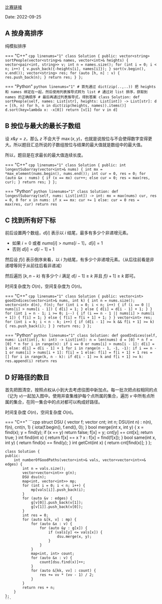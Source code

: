 [比赛链接](https://leetcode.cn/contest/weekly-contest-311/)

Date: 2022-09-25

## A 按身高排序

纯模拟排序

=== "C++"
    ```cpp linenums="1"
    class Solution {
    public:
        vector<string> sortPeople(vector<string>& names, vector<int>& heights) {
            vector<pair<int, string>> v;
            int n = names.size();
            for (int i = 0; i < n; i++) {
                v.push_back({-heights[i], names[i]});
            }
            sort(v.begin(), v.end());
            vector<string> res;
            for (auto [h, n] : v) {
                res.push_back(n);
            }
            return res;
        }
    };
    ```
  
=== "Python"
    ```python linenums="1"
    # 首先通过 dict(zip(..,..)) 把 heights 和 names 绑定在一起，然后使用列表推导式转为 list
    # 通过对 list 排序，获取到 names 的正确顺序
    # 最后再通过列表推导式，得到答案
    class Solution:
        def sortPeople(self, names: List[str], heights: List[int]) -> List[str]:
            d = [(h, n) for h, n in dict(zip(heights, names)).items()]
            d.sort(key=lambda x: -x[0])
            return [v[1] for v in d]
    ```

## B 按位与最大的最长子数组

设 $x \& y = z$，那么 $z$ 不会大于 $\max(x, y)$，也就是说按位与不会使得数字变得更大。所以题目汇总所说的子数组按位与结果的最大值就是数组中的最大值。

所以，题目是在求最长的最大值连续长度。

=== "C++"
    ```cpp linenums="1"
    class Solution {
    public:
        int longestSubarray(vector<int>& nums) {
            int mx = *max_element(nums.begin(), nums.end());
            int cur = 0, res = 0;
            for (auto &x : nums) {
                if (x == mx) cur++;
                else cur = 0;
                res = max(res, cur);
            }
            return res;
        }
    };
    ```
  
=== "Python"
    ```python linenums="1"
    class Solution:
        def longestSubarray(self, nums: List[int]) -> int:
            mx = max(nums)
            cur, res = 0, 0
            for x in nums:
                if x == mx:
                    cur += 1
                else:
                    cur = 0
                res = max(res, cur)
            return res
    ```

## C 找到所有好下标

前后设置两个数组，$d[i]$ 表示以 $i$ 结尾，最多有多少个非递增元素。

- 如果 $i=0$ 或者 $nums[i] > nums[i-1]$，$d[i]=1$
- 否则 $d[i]=d[i-1]+1$

然后设 $f[i]$ 表示倒序来看，以 $i$ 为结尾，有多少个非递增元素。（从后往前看是非递增等同于从前往后看非递减）

然后遍历 $[k,n-k)$ 有多少个 $i$ 满足 $d[i-1] \ge k$ 并且 $f[i+1] \ge k$ 即可。

时间复杂度为 $O(n)$，空间复杂度为 $O(n)$。

=== "C++"
    ```cpp linenums="1"
    class Solution {
    public:
        vector<int> goodIndices(vector<int>& nums, int k) {
            int n = nums.size();
            vector<int> d(n), f(n);
            for (int i = 0; i < n; i++) {
                if (i == 0 || nums[i] > nums[i - 1]) {
                    d[i] = 1;
                } else {
                    d[i] = d[i - 1] + 1;
                }
            }
            for (int i = n - 1; i >= 0; i--) {
                if (i == n - 1 || nums[i] > nums[i + 1]) {
                    f[i] = 1;
                } else {
                    f[i] = f[i + 1] + 1;
                }
            }
            vector<int> res;
            for (int i = k; i < n - k; i++) {
                if (d[i - 1] >= k && f[i + 1] >= k) {
                    res.push_back(i);
                }
            }
            return res;
        }
    };
    ```
  
=== "Python"
    ```python linenums="1"
    class Solution:
        def goodIndices(self, nums: List[int], k: int) -> List[int]:
            n = len(nums)
            d = [0] * n
            f = [0] * n
            for i in range(n):
                if i == 0 or nums[i] > nums[i - 1]:
                    d[i] = 1
                else:
                    d[i] = d[i - 1] + 1
            for i in range(n - 1, -1, -1):
                if i == n - 1 or nums[i] > nums[i + 1]:
                    f[i] = 1
                else:
                    f[i] = f[i + 1] + 1
            res = []
            for i in range(k, n - k):
                if d[i - 1] >= k and f[i + 1] >= k:
                    res.append(i)
            return res
    ```

## D 好路径的数目

首先把图清空，按照点权从小到大去考虑往图中新加点。每一批次把点权相同的点（记为 $v$)一起加入图中。使用并查集维护每个点所属的集合，遍历 $v$ 中所有点所属的集合，在同一集合中的点对都可以构成好路径。

时间复杂度 $O(n)$，空间复杂度 $O(n)$。

=== "C++"
    ```cpp
    struct DSU {
        vector<int> f;
        vector<int> cnt;
        int n;
        DSU(int n) : n(n), f(n), cnt(n, 1) { iota(f.begin(), f.end(), 0); }
        bool merge(int x, int y) {
            x = find(x); y = find(y);
            if (x == y) return false;
            f[x] = y;
            cnt[y] += cnt[x];
            return true;
        }
        int find(int x) { return f[x] == x ? x : f[x] = find(f[x]); }
        bool same(int x, int y) { return find(x) == find(y); }
        int getCnt(int x) { return cnt[find(x)]; }
    };

    class Solution {
    public:
        int numberOfGoodPaths(vector<int>& vals, vector<vector<int>>& edges) {
            int n = vals.size();
            vector<vector<int>> g(n);
            DSU dsu(n);
            map<int, vector<int>> mp;
            for (int i = 0; i < n; i++) {
                mp[vals[i]].push_back(i);
            }
            for (auto &v : edges) {
                g[v[0]].push_back(v[1]);
                g[v[1]].push_back(v[0]);
            }
            int res = 0;
            for (auto &[k, v] : mp) {
                for (auto &x : v) {
                    for (auto &y : g[x]) {
                        if (vals[y] <= vals[x]) {
                            dsu.merge(x, y);
                        }
                    }
                }
                map<int, int> count;
                for (auto &x : v) {
                    count[dsu.find(x)]++;
                }
                for (auto &[kk, vv] : count) {
                    res += vv * (vv - 1) / 2;
                }
            }
            return res + n;
        }
    };
    ```



